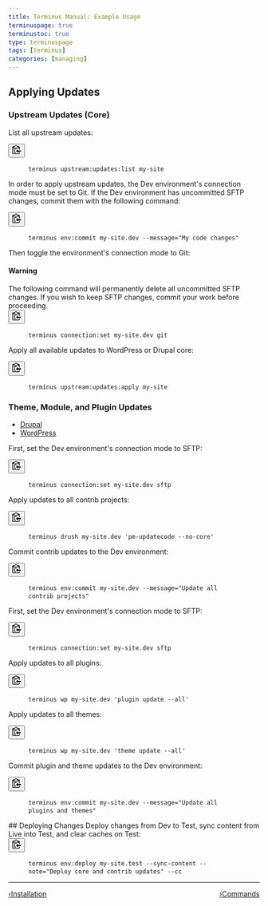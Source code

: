 ```yaml
---
title: Terminus Manual: Example Usage
terminuspage: true
terminustoc: true
type: terminuspage
tags: [terminus]
categories: [managing]
---
```

## Applying Updates

### Upstream Updates (Core)
List all upstream updates:
<div>
<button class="btn btn-default btn-clippy" data-clipboard-target="#updates-list"><img class="clippy" src="/source/docs/assets/images/clippy.svg" width="17" alt="Copy to clipboard"></button>
<figure class="highlight"><pre id="updates-list"><code class="bash" data-lang="bash">terminus upstream:updates:list my-site</code></pre></figure>
</div>

In order to apply upstream updates, the Dev environment's connection mode must be set to Git. If the Dev environment has uncommitted SFTP changes, commit them with the following command:
<div>
<button class="btn btn-default btn-clippy" data-clipboard-target="#commit-sftp"><img class="clippy" src="/source/docs/assets/images/clippy.svg" width="17" alt="Copy to clipboard"></button>
<figure class="highlight"><pre id="commit-sftp"><code class="bash" data-lang="bash">terminus env:commit my-site.dev --message="My code changes"</code></pre></figure>
</div>
Then toggle the environment's connection mode to Git:
<div class="alert alert-danger">
<h4>Warning</h4>
The following command will permanently delete all uncommitted SFTP changes. If you wish to keep SFTP changes, commit your work before proceeding.
</div>
<div>
<button class="btn btn-default btn-clippy" data-clipboard-target="#toggle-git"><img class="clippy" src="/source/docs/assets/images/clippy.svg" width="17" alt="Copy to clipboard"></button>
<figure class="highlight"><pre id="toggle-git"><code class="nohighlight" data-lang="bash">terminus connection:set my-site.dev git</code></pre></figure>
</div>


Apply all available updates to WordPress or Drupal core:
<div>
<button class="btn btn-default btn-clippy" data-clipboard-target="#updates-apply"><img class="clippy" src="/source/docs/assets/images/clippy.svg" width="17" alt="Copy to clipboard"></button>
<figure class="highlight"><pre id="updates-apply"><code class="bash" data-lang="bash">terminus upstream:updates:apply my-site</code></pre></figure>
</div>

### Theme, Module, and Plugin Updates
<ul class="nav nav-tabs" role="tablist">
  <li id="wptab" role="presentation" class="active"><a href="#drupal" aria-controls="drupal" role="tab" data-toggle="tab">Drupal</a></li>
  <li id="drupaltab" role="presentation"><a href="#wp" aria-controls="wp" role="tab" data-toggle="tab">WordPress</a></li>
</ul>
<div class="tab-content">
  <div role="tabpanel" class="tab-pane active" id="drupal">
    <!-- Drupal Content -->
    <p>First, set the Dev environment's connection mode to SFTP:</p>
    <div>
    <button class="btn btn-default btn-clippy" data-clipboard-target="#drupal-toggle-sftp"><img class="clippy" src="/source/docs/assets/images/clippy.svg" width="17" alt="Copy to clipboard"></button>
    <figure class="highlight"><pre id="drupal-toggle-sftp"><code class="nohighlight" data-lang="bash">terminus connection:set my-site.dev sftp</code></pre></figure>
    </div>
    <p>Apply updates to all contrib projects:</p>
    <div>
    <button class="btn btn-default btn-clippy" data-clipboard-target="#drupal-update-contrib"><img class="clippy" src="/source/docs/assets/images/clippy.svg" width="17" alt="Copy to clipboard"></button>
    <figure class="highlight"><pre id="drupal-update-contrib"><code class="bash" data-lang="bash">terminus drush my-site.dev 'pm-updatecode --no-core'</code></pre></figure>
    </div>
    <p>Commit contrib updates to the Dev environment:</p>
    <div>
    <button class="btn btn-default btn-clippy" data-clipboard-target="#drupal-updates-commit-sftp"><img class="clippy" src="/source/docs/assets/images/clippy.svg" width="17" alt="Copy to clipboard"></button>
    <figure class="highlight"><pre id="drupal-updates-commit-sftp"><code class="bash" data-lang="bash">terminus env:commit my-site.dev --message="Update all contrib projects"</code></pre></figure>
    </div>
  </div>
  <div role="tabpanel" class="tab-pane" id="wp">
    <!-- WordPress Content -->
    <p>First, set the Dev environment's connection mode to SFTP:</p>
    <div>
    <button class="btn btn-default btn-clippy" data-clipboard-target="#wp-toggle-sftp"><img class="clippy" src="/source/docs/assets/images/clippy.svg" width="17" alt="Copy to clipboard"></button>
    <figure class="highlight"><pre id="wp-toggle-sftp"><code class="nohighlight" data-lang="bash">terminus connection:set my-site.dev sftp</code></pre></figure>
    </div>
    <p>Apply updates to all plugins:</p>
    <div>
    <button class="btn btn-default btn-clippy" data-clipboard-target="#wp-update-plugins"><img class="clippy" src="/source/docs/assets/images/clippy.svg" width="17" alt="Copy to clipboard"></button>
    <figure class="highlight"><pre id="wp-update-plugins"><code class="bash" data-lang="bash">terminus wp my-site.dev 'plugin update --all'</code></pre></figure>
    </div>
    <p>Apply updates to all themes:</p>
    <div>
    <button class="btn btn-default btn-clippy" data-clipboard-target="#wp-update-themes"><img class="clippy" src="/source/docs/assets/images/clippy.svg" width="17" alt="Copy to clipboard"></button>
    <figure class="highlight"><pre id="wp-update-themes"><code class="bash" data-lang="bash">terminus wp my-site.dev 'theme update --all'</code></pre></figure>
    </div>
    <p>Commit plugin and theme updates to the Dev environment:</p>
    <div>
    <button class="btn btn-default btn-clippy" data-clipboard-target="#wp-updates-commit-sftp"><img class="clippy" src="/source/docs/assets/images/clippy.svg" width="17" alt="Copy to clipboard"></button>
    <figure class="highlight"><pre id="wp-updates-commit-sftp"><code class="bash" data-lang="bash">terminus env:commit my-site.dev --message="Update all plugins and themes"</code></pre></figure>
    </div>
  </div>
</div>
## Deploying Changes
Deploy changes from Dev to Test, sync content from Live into Test, and clear caches on Test:
<div>
<button class="btn btn-default btn-clippy" data-clipboard-target="#deploy-test"><img class="clippy" src="/source/docs/assets/images/clippy.svg" width="17" alt="Copy to clipboard"></button>
<figure class="highlight"><pre id="deploy-test"><code class="bash" data-lang="bash">terminus env:deploy my-site.test --sync-content --note="Deploy core and contrib updates" --cc</code></pre></figure>
</div>


<div class="terminus-pager col-md-12">
  <hr>
      <a style="float:left;" href="/docs/terminus/install"><span class="terminus-pager-lsaquo">&lsaquo;</span>Installation</a>
      <a style="float:right;" href="/docs/terminus/commands"><span class="terminus-pager-rsaquo">&rsaquo;</span>Commands</a>
</div>
